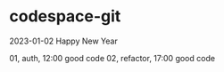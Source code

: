 # codespace-git

2023-01-02 Happy New Year

01, auth, 12:00 good code
02, refactor, 17:00 good code
